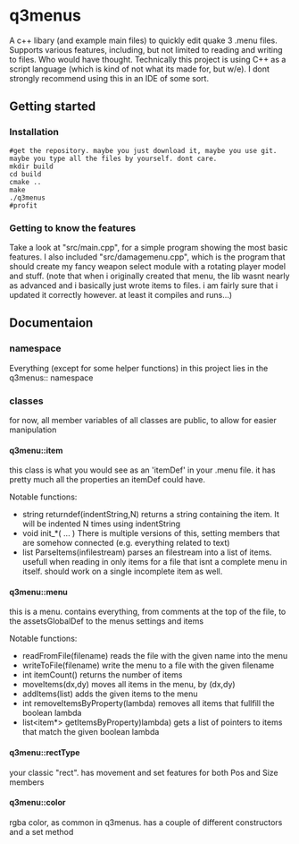 # q3menus

A c++ libary (and example main files) to quickly edit quake 3 .menu files. Supports various features, including, but not limited to reading and writing to files. Who would have thought.
Technically this project is using C++ as a script language (which is kind of not what its made for, but w/e).
I dont strongly recommend using this in an IDE of some sort.

## Getting started

### Installation
```
#get the repository. maybe you just download it, maybe you use git. maybe you type all the files by yourself. dont care.
mkdir build
cd build
cmake ..
make
./q3menus
#profit
```

### Getting to know the features
Take a look at "src/main.cpp", for a simple program showing the most basic features.
I also included "src/damagemenu.cpp", which is the program that should create my fancy weapon select module with a rotating player model and stuff. (note that when i originally created that menu, the lib wasnt nearly as advanced and i basically just wrote items to files. i am fairly sure that i updated it correctly however. at least it compiles and runs...)

## Documentaion

### namespace
Everything (except for some helper functions) in this project lies in the q3menus:: namespace

### classes
for now, all member variables of all classes are public, to allow for easier manipulation

#### q3menu::item
this class is what you would see as an 'itemDef' in your .menu file. it has pretty much all the properties an itemDef could have.

Notable functions:
* string returndef(indentString,N)
returns a string containing the item. It will be indented N times using indentString
* void init_\*( ... )
There is multiple versions of this, setting members that are somehow connected (e.g. everything related to text)
* list<item> ParseItems(infilestream)
parses an filestream into a list of items. usefull when reading in only items for a file that isnt a complete menu in itself. should work on a single incomplete item as well.

#### q3menu::menu
this is a menu. contains everything, from comments at the top of the file, to the assetsGlobalDef to the menus settings and items

Notable functions:
* readFromFile(filename)
reads the file with the given name into the menu
* writeToFile(filename)
write the menu to a file with the given filename
* int itemCount()
returns the number of items
* moveItems(dx,dy)
moves all items in the menu, by (dx,dy)
* addItems(list<item>)
adds the given items to the menu
* int removeItemsByProperty(lambda)
removes all items that fullfill the boolean lambda 
* list<item*> getItemsByProperty)lambda)
gets a list of pointers to items that match the given boolean lambda

#### q3menu::rectType
your classic "rect". has movement and set features for both Pos and Size members

#### q3menu::color
rgba color, as common in q3menus. has a couple of different constructors and a set method
